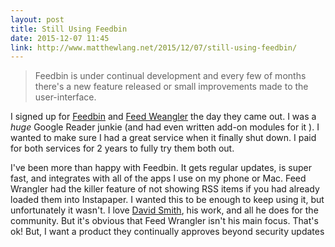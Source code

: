 ```yaml
---
layout: post
title: Still Using Feedbin
date: 2015-12-07 11:45
link: http://www.matthewlang.net/2015/12/07/still-using-feedbin/
---
```


> Feedbin is under continual development and every few of months there's a new feature released or small improvements made to the user-interface.

I signed up for [Feedbin](https://feedbin.com/ "%fill:name%") and [Feed Weangler](https://itunes.apple.com/us/app/feed-wrangler/id634486174?mt=8&at=11laRZ&ct=Wflw6 "%fill:name%") the day they came out. I was a *huge* Google Reader junkie (and had even written add-on modules for it ). I wanted to make sure I had a great service when it finally shut down. I paid for both services for 2 years to fully try them both out. 

I've been more than happy with Feedbin. It gets regular updates,  is super fast, and integrates with all of the apps I use on my phone or Mac. Feed Wrangler had the killer feature of not showing RSS items if you had already loaded them into Instapaper. I wanted this to be enough to keep using it, but unfortunately it wasn't. I love [David Smith](https://mobile.twitter.com/_davidsmith "%fill:name%"), his work, and all he does for the community. But it's obvious that Feed Wrangler isn't his main focus. That's ok! But, I want a product they continually approves beyond security updates